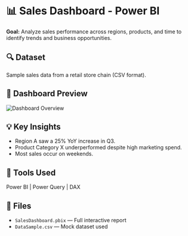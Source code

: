 # 📊 Sales Dashboard - Power BI

**Goal:** Analyze sales performance across regions, products, and time to identify trends and business opportunities.

## 🔍 Dataset
Sample sales data from a retail store chain (CSV format).

## 📸 Dashboard Preview
![Dashboard Overview](visuals/dashboard_overview.png)

## 💡 Key Insights
- Region A saw a 25% YoY increase in Q3.
- Product Category X underperformed despite high marketing spend.
- Most sales occur on weekends.

## 🧰 Tools Used
Power BI | Power Query | DAX

## 📂 Files
- `SalesDashboard.pbix` — Full interactive report
- `DataSample.csv` — Mock dataset used


